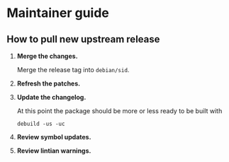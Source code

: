Maintainer guide
================

## How to pull new upstream release

 1. **Merge the changes.**

    Merge the release tag into `debian/sid`.

 2. **Refresh the patches.**

 3. **Update the changelog.**

    At this point the package should be more or less ready to be built with

        debuild -us -uc

 4. **Review symbol updates.**

 5. **Review lintian warnings.**
